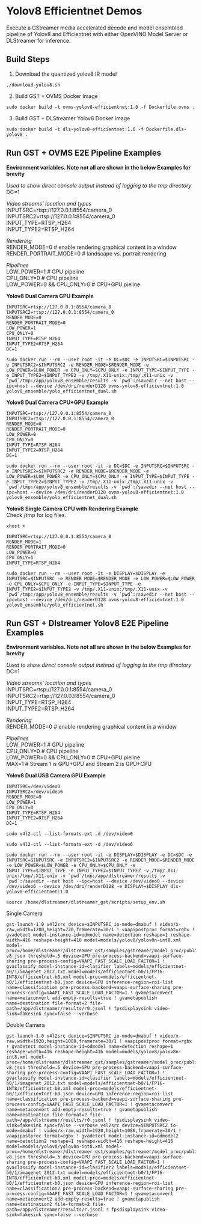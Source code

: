 # Yolov8 Efficientnet Demos
Execute a GStreamer media accelerated decode and model ensembled pipeline of Yolov8 and Efficientnet with either OpenVINO Model Server or DLStreamer for inference.

## Build Steps

1. Download the quantized yolov8 IR model

```
./download-yolov8.sh
```

2. Build GST + OVMS Docker Image

```
sudo docker build -t ovms-yolov8-efficientnet:1.0 -f Dockerfile.ovms .
```

3. Build GST + DLStreamer Yolov8 Docker Image
   
```
sudo docker build -t dls-yolov8-efficientnet:1.0 -f Dockerfile.dls-yolov8 .
```

## Run GST + OVMS E2E Pipeline Examples

**Environment variables. Note not all are shown in the below Examples for brevity**

_Used to show direct console output instead of logging to the tmp directory_<br>
DC=1 

_Video streams' location and types_<br>
INPUTSRC=rtsp://127.0.0.1:8554/camera_0 <br>
INPUTSRC2=rtsp://127.0.0.1:8554/camera_0 <br>
INPUT_TYPE=RTSP_H264<br>
INPUT_TYPE2=RTSP_H264

_Rendering_<br>
RENDER_MODE=0 # enable rendering graphical content in a window<br>
RENDER_PORTRAIT_MODE=0 # landscape vs. portrait rendering<br>

_Pipelines_<br>
LOW_POWER=1  # GPU  pipeline<br>
CPU_ONLY=0   # CPU  pipeline<br>
LOW_POWER=0 && CPU_ONLY=0 # CPU+GPU pieline

**Yolov8 Dual Camera GPU Example**
```
INPUTSRC=rtsp://127.0.0.1:8554/camera_0 
INPUTSRC2=rtsp://127.0.0.1:8554/camera_0 
RENDER_MODE=0
RENDER_PORTRAIT_MODE=0
LOW_POWER=1
CPU_ONLY=0
INPUT_TYPE=RTSP_H264
INPUT_TYPE2=RTSP_H264
DC=1
```

```
sudo docker run --rm --user root -it -e DC=$DC -e INPUTSRC=$INPUTSRC -e INPUTSRC2=$INPUTSRC2 -e RENDER_MODE=$RENDER_MODE -e LOW_POWER=$LOW_POWER -e CPU_ONLY=$CPU_ONLY -e INPUT_TYPE=$INPUT_TYPE -e INPUT_TYPE2=$INPUT_TYPE2 -v /tmp/.X11-unix:/tmp/.X11-unix -v `pwd`/tmp:/app/yolov8_ensemble/results -v `pwd`:/savedir --net host --ipc=host --device /dev/dri/renderD128 ovms-yolov8-efficientnet:1.0 yolov8_ensemble/yolo_efficientnet_dual.sh
```


**Yolov8 Dual Camera CPU+GPU Example**
```
INPUTSRC=rtsp://127.0.0.1:8554/camera_0 
INPUTSRC2=rtsp://127.0.0.1:8554/camera_0 
RENDER_MODE=0
RENDER_PORTRAIT_MODE=0
LOW_POWER=0
CPU_ONLY=0
INPUT_TYPE=RTSP_H264
INPUT_TYPE2=RTSP_H264
DC=1
```

```
sudo docker run --rm --user root -it -e DC=$DC -e INPUTSRC=$INPUTSRC -e INPUTSRC2=$INPUTSRC2 -e RENDER_MODE=$RENDER_MODE -e LOW_POWER=$LOW_POWER -e CPU_ONLY=$CPU_ONLY -e INPUT_TYPE=$INPUT_TYPE -e INPUT_TYPE2=$INPUT_TYPE2 -v /tmp/.X11-unix:/tmp/.X11-unix -v `pwd`/tmp:/app/yolov8_ensemble/results -v `pwd`:/savedir --net host --ipc=host --device /dev/dri/renderD128 ovms-yolov8-efficientnet:1.0 yolov8_ensemble/yolo_efficientnet_dual.sh
```

**Yolov8 Single Camera CPU with Rendering Example**<br>
Check /tmp for log files.

```
xhost +
```

```
INPUTSRC=rtsp://127.0.0.1:8554/camera_0 
RENDER_MODE=1
RENDER_PORTRAIT_MODE=0
LOW_POWER=0
CPU_ONLY=1
INPUT_TYPE=RTSP_H264
```

```
sudo docker run --rm --user root -it -e DISPLAY=$DISPLAY -e INPUTSRC=$INPUTSRC -e RENDER_MODE=$RENDER_MODE -e LOW_POWER=$LOW_POWER -e CPU_ONLY=$CPU_ONLY -e INPUT_TYPE=$INPUT_TYPE -e INPUT_TYPE2=$INPUT_TYPE2 -v /tmp/.X11-unix:/tmp/.X11-unix -v `pwd`/tmp:/app/yolov8_ensemble/results -v `pwd`:/savedir --net host --ipc=host --device /dev/dri/renderD128 ovms-yolov8-efficientnet:1.0 yolov8_ensemble/yolo_efficientnet.sh
```

## Run GST + Dlstreamer Yolov8 E2E Pipeline Examples

**Environment variables. Note not all are shown in the below Examples for brevity**

_Used to show direct console output instead of logging to the tmp directory_<br>
DC=1 

_Video streams' location and types_<br>
INPUTSRC=rtsp://127.0.0.1:8554/camera_0 <br>
INPUTSRC2=rtsp://127.0.0.1:8554/camera_0 <br>
INPUT_TYPE=RTSP_H264<br>
INPUT_TYPE2=RTSP_H264

_Rendering_<br>
RENDER_MODE=0 # enable rendering graphical content in a window<br>

_Pipelines_<br>
LOW_POWER=1  # GPU  pipeline<br>
CPU_ONLY=0   # CPU  pipeline<br>
LOW_POWER=0 && CPU_ONLY=0 # CPU+GPU pieline<br>
MAX=1 # Stream 1 is GPU+GPU and Stream 2 is GPU+CPU

**Yolov8 Dual USB Camera GPU Example**
```
INPUTSRC=/dev/video0 
INPUTSRC2=/dev/video6
RENDER_MODE=0
LOW_POWER=1
CPU_ONLY=0
INPUT_TYPE=RTSP_H264
INPUT_TYPE2=RTSP_H264
DC=1
```

```
sudo v4l2-ctl --list-formats-ext -d /dev/video0
```

```
sudo v4l2-ctl --list-formats-ext -d /dev/video6
```

```
sudo docker run --rm --user root -it -e DISPLAY=$DISPLAY -e DC=$DC -e INPUTSRC=$INPUTSRC -e INPUTSRC2=$INPUTSRC2 -e RENDER_MODE=$RENDER_MODE -e LOW_POWER=$LOW_POWER -e CPU_ONLY=$CPU_ONLY -e INPUT_TYPE=$INPUT_TYPE -e INPUT_TYPE2=$INPUT_TYPE2 -v /tmp/.X11-unix:/tmp/.X11-unix -v `pwd`/tmp:/app/dlstreamer/results -v `pwd`:/savedir --net host --ipc=host --device /dev/video0 --device /dev/video6 --device /dev/dri/renderD128 -e DISPLAY=$DISPLAY dls-yolov8-efficientnet:1.0 
```

```
source /home/dlstreamer/dlstreamer_gst/scripts/setup_env.sh
```

Single Camera

```
gst-launch-1.0 v4l2src device=$INPUTSRC io-mode=dmabuf ! video/x-raw,width=1280,height=720,framerate=30/1 ! vaapipostproc format=rgbx ! gvadetect model-instance-id=odmodel name=detection reshape=1 reshape-width=416 reshape-height=416 model=models/yolov8/yolov8n-int8.xml model-proc=/home/dlstreamer/dlstreamer_gst/samples/gstreamer/model_proc/public/yolo-v8.json threshold=.5 device=GPU pre-process-backend=vaapi-surface-sharing pre-process-config=VAAPI_FAST_SCALE_LOAD_FACTOR=1 ! gvaclassify model-instance-id=clasifier labels=models/efficientnet-b0/1/imagenet_2012.txt model=models/efficientnet-b0/1/FP16-INT8/efficientnet-b0.xml model-proc=models/efficientnet-b0/1/efficientnet-b0.json device=GPU inference-region=roi-list name=classification pre-process-backend=vaapi-surface-sharing pre-process-config=VAAPI_FAST_SCALE_LOAD_FACTOR=1 ! gvametaconvert name=metaconvert add-empty-results=true ! gvametapublish name=destination file-format=2 file-path=/app/dlstreamer/results/r0.jsonl ! fpsdisplaysink video-sink=fakesink sync=false --verbose
```


Double Camera
```
gst-launch-1.0 v4l2src device=$INPUTSRC io-mode=dmabuf ! video/x-raw,width=1920,height=1080,framerate=30/1 ! vaapipostproc format=rgbx ! gvadetect model-instance-id=odmodel name=detection reshape=1 reshape-width=416 reshape-height=416 model=models/yolov8/yolov8n-int8.xml model-proc=/home/dlstreamer/dlstreamer_gst/samples/gstreamer/model_proc/public/yolo-v8.json threshold=.5 device=GPU pre-process-backend=vaapi-surface-sharing pre-process-config=VAAPI_FAST_SCALE_LOAD_FACTOR=1 ! gvaclassify model-instance-id=clasifier labels=models/efficientnet-b0/1/imagenet_2012.txt model=models/efficientnet-b0/1/FP16-INT8/efficientnet-b0.xml model-proc=models/efficientnet-b0/1/efficientnet-b0.json device=GPU inference-region=roi-list name=classification pre-process-backend=vaapi-surface-sharing pre-process-config=VAAPI_FAST_SCALE_LOAD_FACTOR=1 ! gvametaconvert name=metaconvert add-empty-results=true ! gvametapublish name=destination file-format=2 file-path=/app/dlstreamer/results/r0.jsonl ! fpsdisplaysink video-sink=fakesink sync=false --verbose v4l2src device=$INPUTSRC2 io-mode=dmabuf ! video/x-raw,width=1920,height=1080,framerate=30/1 ! vaapipostproc format=rgbx ! gvadetect model-instance-id=odmodel2 name=detection2 reshape=1 reshape-width=416 reshape-height=416 model=models/yolov8/yolov8n-int8.xml model-proc=/home/dlstreamer/dlstreamer_gst/samples/gstreamer/model_proc/public/yolo-v8.json threshold=.5 device=GPU pre-process-backend=vaapi-surface-sharing pre-process-config=VAAPI_FAST_SCALE_LOAD_FACTOR=1 ! gvaclassify model-instance-id=clasifier2 labels=models/efficientnet-b0/1/imagenet_2012.txt model=models/efficientnet-b0/1/FP16-INT8/efficientnet-b0.xml model-proc=models/efficientnet-b0/1/efficientnet-b0.json device=GPU inference-region=roi-list name=classification2 pre-process-backend=vaapi-surface-sharing pre-process-config=VAAPI_FAST_SCALE_LOAD_FACTOR=1 ! gvametaconvert name=metaconvert2 add-empty-results=true ! gvametapublish name=destination2 file-format=2 file-path=/app/dlstreamer/results/r.jsonl ! fpsdisplaysink video-sink=fakesink sync=false --verbose
```
